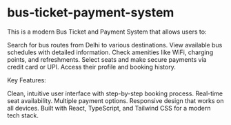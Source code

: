 # bus-ticket-payment-system

This is a modern Bus Ticket and Payment System that allows users to:

Search for bus routes from Delhi to various destinations.
View available bus schedules with detailed information.
Check amenities like WiFi, charging points, and refreshments.
Select seats and make secure payments via credit card or UPI.
Access their profile and booking history.

Key Features:

Clean, intuitive user interface with step-by-step booking process.
Real-time seat availability.
Multiple payment options.
Responsive design that works on all devices.
Built with React, TypeScript, and Tailwind CSS for a modern tech stack.
